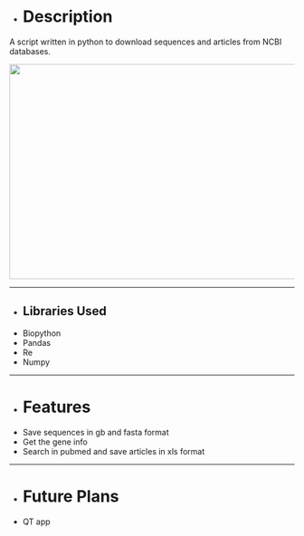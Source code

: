 - # Description
A script written in python to download sequences and articles from NCBI databases.

<center>
<img src="https://user-images.githubusercontent.com/89016694/189245696-6ccd79be-c28b-4d2c-bd10-4e386d8cde5f.png" width="560" height="380">
</center>

---
- ## Libraries Used
- Biopython
- Pandas
- Re
- Numpy

----
- # Features
- Save sequences in gb and fasta format
- Get the gene info
- Search in pubmed and save articles in xls format

---
- # Future Plans
- QT app
